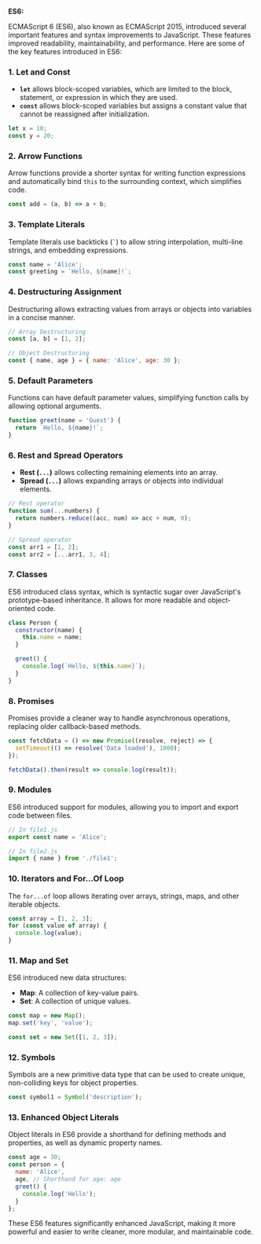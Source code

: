 **ES6:**

ECMAScript 6 (ES6), also known as ECMAScript 2015, introduced several important features and syntax improvements to JavaScript. These features improved readability, maintainability, and performance. Here are some of the key features introduced in ES6:

### 1. **Let and Const**

* **`let`** allows block-scoped variables, which are limited to the block, statement, or expression in which they are used.
* **`const`** allows block-scoped variables but assigns a constant value that cannot be reassigned after initialization.

```js
let x = 10;
const y = 20;
```

### 2. **Arrow Functions**

Arrow functions provide a shorter syntax for writing function expressions and automatically bind `this` to the surrounding context, which simplifies code.

```js
const add = (a, b) => a + b;
```

### 3. **Template Literals**

Template literals use backticks (`` ` ``) to allow string interpolation, multi-line strings, and embedding expressions.

```js
const name = 'Alice';
const greeting = `Hello, ${name}!`;
```

### 4. **Destructuring Assignment**

Destructuring allows extracting values from arrays or objects into variables in a concise manner.

```js
// Array Destructuring
const [a, b] = [1, 2];

// Object Destructuring
const { name, age } = { name: 'Alice', age: 30 };
```

### 5. **Default Parameters**

Functions can have default parameter values, simplifying function calls by allowing optional arguments.

```js
function greet(name = 'Guest') {
  return `Hello, ${name}!`;
}
```

### 6. **Rest and Spread Operators**

* **Rest (`...`)** allows collecting remaining elements into an array.
* **Spread (`...`)** allows expanding arrays or objects into individual elements.

```js
// Rest operator
function sum(...numbers) {
  return numbers.reduce((acc, num) => acc + num, 0);
}

// Spread operator
const arr1 = [1, 2];
const arr2 = [...arr1, 3, 4];
```

### 7. **Classes**

ES6 introduced class syntax, which is syntactic sugar over JavaScript's prototype-based inheritance. It allows for more readable and object-oriented code.

```js
class Person {
  constructor(name) {
    this.name = name;
  }

  greet() {
    console.log(`Hello, ${this.name}`);
  }
}
```

### 8. **Promises**

Promises provide a cleaner way to handle asynchronous operations, replacing older callback-based methods.

```js
const fetchData = () => new Promise((resolve, reject) => {
  setTimeout(() => resolve('Data loaded'), 1000);
});

fetchData().then(result => console.log(result));
```

### 9. **Modules**

ES6 introduced support for modules, allowing you to import and export code between files.

```js
// In file1.js
export const name = 'Alice';

// In file2.js
import { name } from './file1';
```

### 10. **Iterators and For...Of Loop**

The `for...of` loop allows iterating over arrays, strings, maps, and other iterable objects.

```js
const array = [1, 2, 3];
for (const value of array) {
  console.log(value);
}
```

### 11. **Map and Set**

ES6 introduced new data structures:

* **Map**: A collection of key-value pairs.
* **Set**: A collection of unique values.

```js
const map = new Map();
map.set('key', 'value');

const set = new Set([1, 2, 3]);
```

### 12. **Symbols**

Symbols are a new primitive data type that can be used to create unique, non-colliding keys for object properties.

```js
const symbol1 = Symbol('description');
```

### 13. **Enhanced Object Literals**

Object literals in ES6 provide a shorthand for defining methods and properties, as well as dynamic property names.

```js
const age = 30;
const person = {
  name: 'Alice',
  age, // Shorthand for age: age
  greet() {
    console.log('Hello');
  }
};
```

These ES6 features significantly enhanced JavaScript, making it more powerful and easier to write cleaner, more modular, and maintainable code.